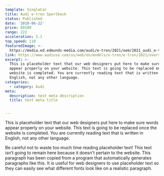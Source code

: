 ```yaml
---
template: SingleCar
title: Audi e-tron Sportback
status: Published
date: '2018-06-22'
price: 69100
range: 222
acceleration: 5.1
top_speed: 118
featuredImage: >-
  https://media.ed.edmunds-media.com/audi/e-tron/2021/oem/2021_audi_e-tron_4dr-suv_prestige-quattro_fq_oem_2_1600.jpg
link: https://www.audiusa.com/us/web/en/models/e-tron/e-tron/2021/overview.html
excerpt: >-
  This is placeholder text that our web designers put here to make sure words
  appear properly on your website. This text is going to be replaced once the
  website is completed. You are currently reading text that is written in
  English, not any other language.
categories:
  - category: Audi
meta:
  description: test meta description
  title: test meta title


---
```


This is placeholder text that our web designers put here to make sure words appear properly on your website. This text is going to be replaced once the website is completed. You are currently reading text that is written in English, not any other language.

Be careful not to waste too much time reading placeholder text! This text isn’t going to remain here because it doesn't pertain to the website. This paragraph has been copied from a program that automatically generates paragraphs like this. It is useful for web designers to use placeholder text so they can easily see what different fonts look like on a realistic paragraph.
